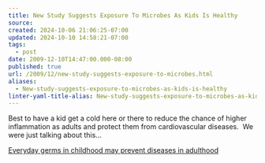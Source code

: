 ```yaml
---
title: New Study Suggests Exposure To Microbes As Kids Is Healthy
source: 
created: 2024-10-06 21:06:25-07:00
updated: 2024-10-10 14:58:21-07:00
tags:
  - post
date: 2009-12-10T14:47:00.000-08:00
published: true
url: /2009/12/new-study-suggests-exposure-to-microbes.html
aliases:
  - New-study-suggests-exposure-to-microbes-as-kids-is-healthy
linter-yaml-title-alias: New-study-suggests-exposure-to-microbes-as-kids-is-healthy
---
```



Best to have a kid get a cold here or there to reduce the chance of higher inflammation as adults and protect them from cardiovascular diseases.  We were just talking about this...  
  
[Everyday germs in childhood may prevent diseases in adulthood](https://www.sciencedaily.com/releases/2009/12/091208192005.htm)  

  
  

<!-- ![](https://img.zemanta.com/pixy.gif?x-id=b26f7953-68bb-8a12-a9ec-49583b32fed9) -->